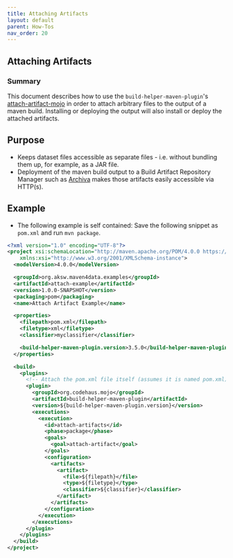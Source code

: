```yaml
---
title: Attaching Artifacts
layout: default
parent: How-Tos
nav_order: 20
---
```


## Attaching Artifacts

### Summary

This document describes how to use the `build-helper-maven-plugin`'s [attach-artifact-mojo](https://www.mojohaus.org/build-helper-maven-plugin/attach-artifact-mojo.html)
in order to attach arbitrary files to the output of a maven build.
Installing or deploying the output will also install or deploy the attached artifacts.

## Purpose

* Keeps dataset files accessible as separate files - i.e. without bundling them up, for example, as a JAR file.
* Deployment of the maven build output to a Build Artifact Repository Manager such as [Archiva](https://archiva.apache.org/) makes those artifacts easily accessible via HTTP(s).


## Example

* The following example is self contained: Save the following snippet as `pom.xml` and run `mvn package`.


```xml
<?xml version="1.0" encoding="UTF-8"?>
<project xsi:schemaLocation="http://maven.apache.org/POM/4.0.0 https://maven.apache.org/xsd/maven-4.0.0.xsd" xmlns="http://maven.apache.org/POM/4.0.0"
    xmlns:xsi="http://www.w3.org/2001/XMLSchema-instance">
  <modelVersion>4.0.0</modelVersion>

  <groupId>org.aksw.maven4data.examples</groupId>
  <artifactId>attach-example</artifactId>
  <version>1.0.0-SNAPSHOT</version>
  <packaging>pom</packaging>
  <name>Attach Artifact Example</name>

  <properties>
    <filepath>pom.xml</filepath>
    <filetype>xml</filetype>
    <classifier>myclassifier</classifier>

    <build-helper-maven-plugin.version>3.5.0</build-helper-maven-plugin.version>
  </properties>

  <build>
    <plugins>
      <!-- Attach the pom.xml file itself (assumes it is named pom.xml) -->
      <plugin>
        <groupId>org.codehaus.mojo</groupId>
        <artifactId>build-helper-maven-plugin</artifactId>
        <version>${build-helper-maven-plugin.version}</version>
        <executions>
          <execution>
            <id>attach-artifacts</id>
            <phase>package</phase>
            <goals>
              <goal>attach-artifact</goal>
            </goals>
            <configuration>
              <artifacts>
                <artifact>
                  <file>${filepath}</file>
                  <type>${filetype}</type>
                  <classifier>${classifier}</classifier>
                </artifact>
              </artifacts>
            </configuration>
          </execution>
        </executions>
      </plugin>
    </plugins>
  </build>
</project>
```

